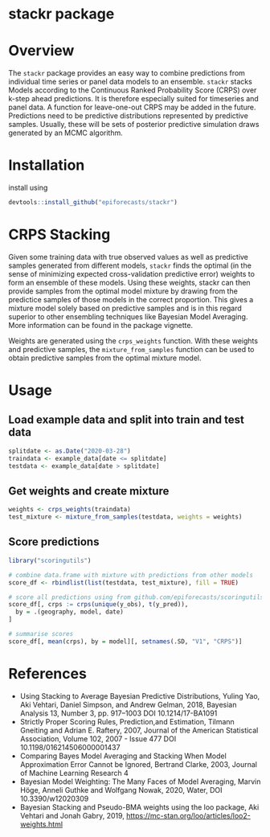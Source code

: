 stackr package
================

# Overview

The `stackr` package provides an easy way to combine predictions from
individual time series or panel data models to an ensemble. `stackr`
stacks Models according to the Continuous Ranked Probability Score
(CRPS) over k-step ahead predictions. It is therefore especially suited
for timeseries and panel data. A function for leave-one-out CRPS may be
added in the future. Predictions need to be predictive distributions
represented by predictive samples. Usually, these will be sets of
posterior predictive simulation draws generated by an MCMC algorithm.

# Installation

install using

``` r
devtools::install_github("epiforecasts/stackr")
```

# CRPS Stacking

Given some training data with true observed values as well as predictive
samples generated from different models, `stackr` finds the optimal (in
the sense of minimizing expected cross-validation predictive error)
weights to form an ensemble of these models. Using these weights, stackr
can then provide samples from the optimal model mixture by drawing from
the predictice samples of those models in the correct proportion. This
gives a mixture model solely based on predictive samples and is in this
regard superior to other ensembling techniques like Bayesian Model
Averaging. More information can be found in the package vignette.

Weights are generated using the `crps_weights` function. With these
weights and predictive samples, the `mixture_from_samples` function can
be used to obtain predictive samples from the optimal mixture model.

# Usage

## Load example data and split into train and test data

``` r
splitdate <- as.Date("2020-03-28")
traindata <- example_data[date <= splitdate]
testdata <- example_data[date > splitdate]
```

## Get weights and create mixture

``` r
weights <- crps_weights(traindata)
test_mixture <- mixture_from_samples(testdata, weights = weights)
```

## Score predictions

``` r
library("scoringutils")

# combine data.frame with mixture with predictions from other models
score_df <- rbindlist(list(testdata, test_mixture), fill = TRUE)

# score all predictions using from github.com/epiforecasts/scoringutils
score_df[, crps := crps(unique(y_obs), t(y_pred)),
  by = .(geography, model, date)
]

# summarise scores
score_df[, mean(crps), by = model][, setnames(.SD, "V1", "CRPS")]
```

# References

- Using Stacking to Average Bayesian Predictive Distributions, Yuling
  Yao, Aki Vehtari, Daniel Simpson, and Andrew Gelman, 2018, Bayesian
  Analysis 13, Number 3, pp. 917–1003 DOI 10.1214/17-BA1091
- Strictly Proper Scoring Rules, Prediction,and Estimation, Tilmann
  Gneiting and Adrian E. Raftery, 2007, Journal of the American
  Statistical Association, Volume 102, 2007 - Issue 477 DOI
  10.1198/016214506000001437
- Comparing Bayes Model Averaging and Stacking When Model Approximation
  Error Cannot be Ignored, Bertrand Clarke, 2003, Journal of Machine
  Learning Research 4
- Bayesian Model Weighting: The Many Faces of Model Averaging, Marvin
  Höge, Anneli Guthke and Wolfgang Nowak, 2020, Water, DOI
  10.3390/w12020309
- Bayesian Stacking and Pseudo-BMA weights using the loo package, Aki
  Vehtari and Jonah Gabry, 2019,
  <https://mc-stan.org/loo/articles/loo2-weights.html>
